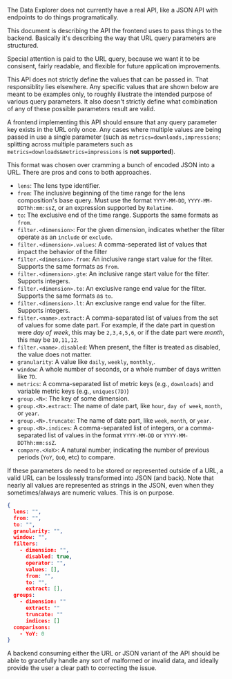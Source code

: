 The Data Explorer does not currently have a real API, like a JSON API with endpoints to do things programatically.

This document is describing the API the frontend uses to pass things to the backend. Basically it's describing the way that URL query parameters are structured.

Special attention is paid to the URL query, because we want it to be consisent, fairly readable, and flexible for future application improvements.

This API does not strictly define the values that can be passed in. That responsiblity lies elsewhere. Any specific values that are shown below are meant to be examples only, to roughly illustrate the intended purpose of various query parameters. It also doesn't strictly define what combination of any of these possible parameters result are valid.

A frontend implementing this API should ensure that any query parameter key exists in the URL only once. Any cases where multiple values are being passed in use a single parameter (such as `metrics=downloads,impressions`; splitting across multiple parameters such as `metrics=downloads&metrics=impressions` is **not supported**).

This format was chosen over cramming a bunch of encoded JSON into a URL. There are pros and cons to both approaches.

- `lens`: The lens type identifier.
- `from`: The inclusive beginning of the time range for the lens composition's base query. Must use the format `YYYY-MM-DD`, `YYYY-MM-DDThh:mm:ssZ`, or an expression supported by `Relatime`.
- `to`: The exclusive end of the time range. Supports the same formats as `from`.
- `filter.<dimension>`: For the given dimension, indicates whether the filter operate as an `include` or `exclude`.
- `filter.<dimension>.values`: A comma-seperated list of values that impact the behavior of the filter
- `filter.<dimension>.from`: An inclusive range start value for the filter. Supports the same formats as `from`.
- `filter.<dimension>.gte`: An inclusive range start value for the filter. Supports integers.
- `filter.<dimension>.to`: An exclusive range end value for the filter. Supports the same formats as `to`.
- `filter.<dimension>.lt`: An exclusive range end value for the filter. Supports integers.
- `filter.<name>.extract`: A comma-separated list of values from the set of values for some date part. For example, if the date part in question were _day of week_, this may be `2,3,4,5,6`, or if the date part were _month_, this may be `10,11,12`.
- `filter.<name>.disabled`: When present, the filter is treated as disabled, the value does not matter.
- `granularity`: A value like `daily`, `weekly`, `monthly`,.
- `window`: A whole number of seconds, or a whole number of days written like `7D`.
- `metrics`: A comma-separated list of metric keys (e.g., `downloads`) and variable metric keys (e.g., `uniques(7D)`)
- `group.<N>`: The key of some dimension.
- `group.<N>.extract`: The name of date part, like `hour`, `day of week`, `month`, or `year`.
- `group.<N>.truncate`: The name of date part, like `week`, `month`, or `year`.
- `group.<N>.indices`: A comma-separated list of integers, or a comma-separated list of values in the format `YYYY-MM-DD` or `YYYY-MM-DDThh:mm:ssZ`.
- `compare.<XoX>`: A natural number, indicating the number of previous periods (`YoY`, `QoQ`, etc) to compare.

If these parameters do need to be stored or represented outside of a URL, a valid URL can be losslessly transformed into JSON (and back). Note that nearly all values are represented as strings in the JSON, even when they sometimes/always are numeric values. This is on purpose.

```json
{
  lens: "",
  from: "",
  to: "",
  granularity: "",
  window: "",
  filters:
    - dimension: "",
      disabled: true,
      operator: "",
      values: [],
      from: "",
      to: "",
      extract: [],
  groups:
    - dimension: ""
      extract: ""
      truncate: ""
      indices: []
  comparisons:
    - YoY: 0
}
```

A backend consuming either the URL or JSON variant of the API should be able to gracefully handle any sort of malformed or invalid data, and ideally provide the user a clear path to correcting the issue.
